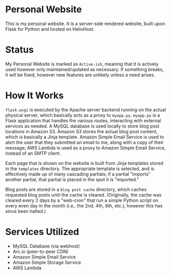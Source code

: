 # Personal Website
This is my personal website. It is a server-side rendered website, built upon Flask for Python and hosted on HelioHost.

# Status
My Personal Website is marked as `Active-ish`, meaning that it is actively used however only maintained/updated as necessary. If something breaks, it will be fixed, however new features are unlikely unless a need arises.

# How It Works
`flask.wsgi` is executed by the Apache server backend running on the actual physical server, which basically acts as a proxy to `myapp.py`. `myapp.py` is a Flask application that handles the various routes, interacting with external services as needed. A MySQL database is used locally to store blog post locations in Amazon S3. Amazon S3 stores the actual blog post content, which is basically a Jinja template. Amazon Simple Email Service is used to alert the user that they submitted an email to me, along with a copy of their message; AWS Lambda is used as a proxy to Amazon Simple Email Service, instead of an SMTP client.

Each page that is shown on the website is built from Jinja templates stored in the `templates` directory. The appropriate template is selected, and is effectively made up of many cascading partials; if a partial "imports" another partial, that partial is placed in the spot it is "imported."

Blog posts are stored in a `blog post cache` directory, which caches requested blog posts until the cache is cleared. (Originally, the cache was cleared every 2 days by a "web-cron" that run a simple Python script on every even day in the month (i.e., the 2nd, 4th, 6th, etc.), however this has since been halted.)

# Services Utilized
- MySQL Database (via webhost)
- Arc.io (peer-to-peer CDN)
- Amazon Simple Email Service
- Amazon Simple Storage Service
- AWS Lambda